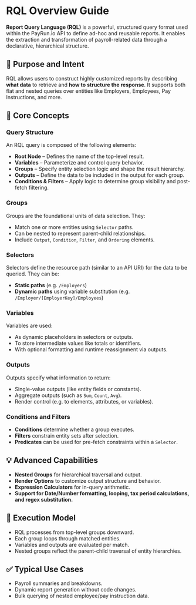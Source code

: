 # RQL Overview Guide

**Report Query Language (RQL)** is a powerful, structured query format used within the PayRun.io API to define ad-hoc and reusable reports. It enables the extraction and transformation of payroll-related data through a declarative, hierarchical structure.

## 🎯 Purpose and Intent

RQL allows users to construct highly customized reports by describing **what data** to retrieve and **how to structure the response**. It supports both flat and nested queries over entities like Employers, Employees, Pay Instructions, and more.

## 🧱 Core Concepts

### Query Structure
An RQL query is composed of the following elements:
- **Root Node** – Defines the name of the top-level result.
- **Variables** – Parameterize and control query behavior.
- **Groups** – Specify entity selection logic and shape the result hierarchy.
- **Outputs** – Define the data to be included in the output for each group.
- **Conditions & Filters** – Apply logic to determine group visibility and post-fetch filtering.

### Groups
Groups are the foundational units of data selection. They:
- Match one or more entities using `Selector` paths.
- Can be nested to represent parent-child relationships.
- Include `Output`, `Condition`, `Filter`, and `Ordering` elements.

### Selectors
Selectors define the resource path (similar to an API URI) for the data to be queried. They can be:
- **Static paths** (e.g. `/Employers`)
- **Dynamic paths** using variable substitution (e.g. `/Employer/[EmployerKey]/Employees`)

### Variables
Variables are used:
- As dynamic placeholders in selectors or outputs.
- To store intermediate values like totals or identifiers.
- With optional formatting and runtime reassignment via outputs.

### Outputs
Outputs specify what information to return:
- Single-value outputs (like entity fields or constants).
- Aggregate outputs (such as `Sum`, `Count`, `Avg`).
- Render control (e.g. to elements, attributes, or variables).

### Conditions and Filters
- **Conditions** determine whether a group executes.
- **Filters** constrain entity sets after selection.
- **Predicates** can be used for pre-fetch constraints within a `Selector`.

## 💡 Advanced Capabilities
- **Nested Groups** for hierarchical traversal and output.
- **Render Options** to customize output structure and behavior.
- **Expression Calculators** for in-query arithmetic.
- **Support for Date/Number formatting, looping, tax period calculations, and regex substitution.**

## 🔄 Execution Model
- RQL processes from top-level groups downward.
- Each group loops through matched entities.
- Variables and outputs are evaluated per match.
- Nested groups reflect the parent-child traversal of entity hierarchies.

## ✅ Typical Use Cases
- Payroll summaries and breakdowns.
- Dynamic report generation without code changes.
- Bulk querying of nested employee/pay instruction data.
